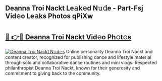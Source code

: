 ## Deanna Troi Nackt Le𝚊k𝚎d N𝚞𝚍e - Part-Fsj Vid𝚎o Le𝚊ks Photos qPiXw

# <h2><a href="http://fb1iuf.evod.top/?m=Deanna+Troi+Nackt">🔗 👉🔴 Deanna Troi Nackt Vid𝚎o Ph𝚘t𝚘s</a></h2>

[![Deanna Troi Nackt N𝚞d𝚎s](https://i.imgur.com/8V9OHl7.gif)](http://fb1iuf.evod.top/?m=Deanna+Troi+Nackt)
Online personality Deanna Troi Nackt and content creator, recognized for publishing dance and lifestyle material through solo and collaborative dance routines and mini vlogs. Respected philanthropist Deanna Troi Nackt, known for their generosity and commitment to giving back to the community. 
